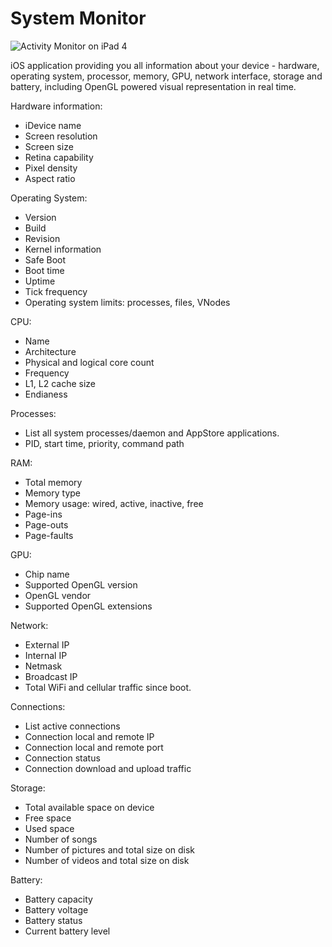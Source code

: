 System Monitor
=============

![Activity Monitor on iPad 4](http://i.imgur.com/iTgUksW.png)

iOS application providing you all information about your device - hardware, operating system, processor, memory, GPU, network interface, storage and battery, including OpenGL powered visual representation in real time. 

Hardware information: 
- iDevice name 
- Screen resolution 
- Screen size 
- Retina capability 
- Pixel density 
- Aspect ratio 

Operating System: 
- Version 
- Build 
- Revision 
- Kernel information 
- Safe Boot 
- Boot time 
- Uptime 
- Tick frequency 
- Operating system limits: processes, files, VNodes 

CPU: 
- Name 
- Architecture 
- Physical and logical core count 
- Frequency 
- L1, L2 cache size 
- Endianess 

Processes: 
- List all system processes/daemon and AppStore applications. 
- PID, start time, priority, command path 

RAM: 
- Total memory 
- Memory type 
- Memory usage: wired, active, inactive, free 
- Page-ins 
- Page-outs 
- Page-faults 

GPU: 
- Chip name
- Supported OpenGL version 
- OpenGL vendor 
- Supported OpenGL extensions 

Network: 
- External IP 
- Internal IP 
- Netmask 
- Broadcast IP 
- Total WiFi and cellular traffic since boot. 

Connections: 
- List active connections 
- Connection local and remote IP 
- Connection local and remote port 
- Connection status 
- Connection download and upload traffic 

Storage: 
- Total available space on device 
- Free space 
- Used space 
- Number of songs 
- Number of pictures and total size on disk 
- Number of videos and total size on disk 

Battery: 
- Battery capacity 
- Battery voltage 
- Battery status 
- Current battery level
